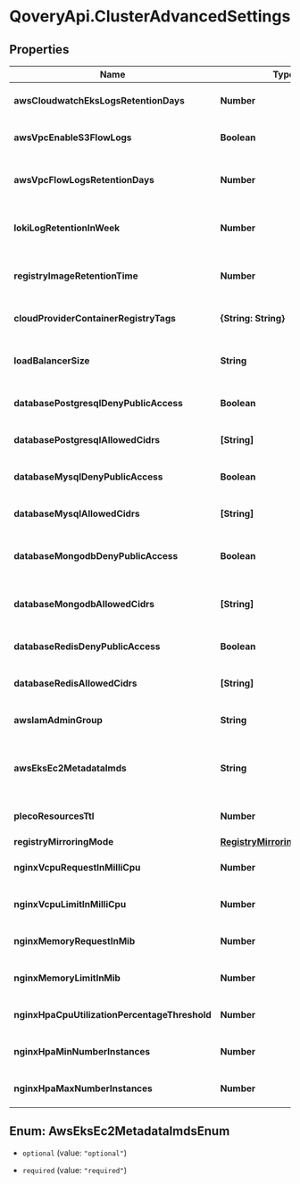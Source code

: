 # QoveryApi.ClusterAdvancedSettings

## Properties

Name | Type | Description | Notes
------------ | ------------- | ------------- | -------------
**awsCloudwatchEksLogsRetentionDays** | **Number** | Set the number of retention days for EKS Cloudwatch logs | [optional] [default to 90]
**awsVpcEnableS3FlowLogs** | **Boolean** | Enable flow logs for on the VPC and store them in an S3 bucket | [optional] [default to false]
**awsVpcFlowLogsRetentionDays** | **Number** | Set the number of retention days for flow logs. Disable with value \&quot;0\&quot; | [optional] [default to 365]
**lokiLogRetentionInWeek** | **Number** | For how long in week loki is going to keep logs of your applications | [optional] [default to 12]
**registryImageRetentionTime** | **Number** | Configure the number of seconds before cleaning images in the registry | [optional] [default to 31536000]
**cloudProviderContainerRegistryTags** | **{String: String}** | Add additional tags on the cluster dedicated registry | [optional] 
**loadBalancerSize** | **String** | Select the size of the main load_balancer (only effective for Scaleway) | [optional] [default to &#39;lb-s&#39;]
**databasePostgresqlDenyPublicAccess** | **Boolean** | Deny public access to any PostgreSQL database | [optional] [default to false]
**databasePostgresqlAllowedCidrs** | **[String]** | List of CIDRs allowed to access the PostgreSQL database | [optional] 
**databaseMysqlDenyPublicAccess** | **Boolean** | Deny public access to any MySql database | [optional] [default to false]
**databaseMysqlAllowedCidrs** | **[String]** | List of CIDRs allowed to access the MySql database | [optional] 
**databaseMongodbDenyPublicAccess** | **Boolean** | Deny public access to any MongoDB/DocumentDB database | [optional] [default to false]
**databaseMongodbAllowedCidrs** | **[String]** | List of CIDRs allowed to access the MongoDB/DocumentDB database | [optional] 
**databaseRedisDenyPublicAccess** | **Boolean** | Deny public access to any Redis database | [optional] [default to false]
**databaseRedisAllowedCidrs** | **[String]** | List of CIDRs allowed to access the Redis database | [optional] 
**awsIamAdminGroup** | **String** | AWS IAM group name with cluster access | [optional] [default to &#39;Admins&#39;]
**awsEksEc2MetadataImds** | **String** | Specify the [IMDS](https://docs.aws.amazon.com/AWSEC2/latest/UserGuide/ec2-instance-metadata.html) version you want to use:   * &#x60;required&#x60;: IMDS V2 only   * &#x60;optional&#x60;: IMDS V1 + V2  | [optional] [default to &#39;optional&#39;]
**plecoResourcesTtl** | **Number** |  | [optional] [default to -1]
**registryMirroringMode** | [**RegistryMirroringModeEnum**](RegistryMirroringModeEnum.md) |  | [optional] 
**nginxVcpuRequestInMilliCpu** | **Number** | vcpu request in millicores | [optional] [default to 100]
**nginxVcpuLimitInMilliCpu** | **Number** | vcpu limit in millicores | [optional] [default to 500]
**nginxMemoryRequestInMib** | **Number** | memory request in MiB | [optional] [default to 768]
**nginxMemoryLimitInMib** | **Number** | memory limit in MiB | [optional] [default to 768]
**nginxHpaCpuUtilizationPercentageThreshold** | **Number** | hpa cpu threshold in percentage | [optional] [default to 50]
**nginxHpaMinNumberInstances** | **Number** | hpa minimum number of instances | [optional] [default to 2]
**nginxHpaMaxNumberInstances** | **Number** | hpa maximum number of instances | [optional] [default to 25]



## Enum: AwsEksEc2MetadataImdsEnum


* `optional` (value: `"optional"`)

* `required` (value: `"required"`)




